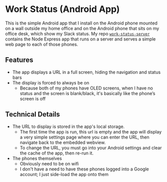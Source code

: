 # Work Status (Android App)
This is the simple Android app that I install on the Android phone mounted on a wall outside my home office and on the Android phone that sits on my office desk, which show my Slack status.
My repo [`work-status-server`](https://github.com/brianekummer/work-status-server) contains the Node Express app that runs on a server and serves a simple web page to each of those phones.  

## Features
- The app displays a URL in a full screen, hiding the navigation and status bars
- The display is forced to always be on
    - Because both of my phones have OLED screens, when I have no status and the screen is blank/black, it's basically like the phone’s screen is off

## Technical Details
- The URL to display is stored in the app's local storage.
    - The first time the app is run, this url is empty and the app will display a very simple settings page where you can enter the URL, then navigate back to the embedded webview.
    - To change the URL, you must go into your Android settings and clear the cache of the app, then re-run it.
- The phones themselves
    - Obviously need to be on wifi
    - I don't have a need to have these phones logged into a Google account; I just side-load the app onto them
